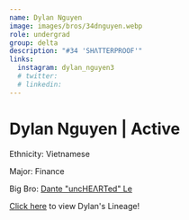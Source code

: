 ```yaml
---
name: Dylan Nguyen
image: images/bros/34dnguyen.webp
role: undergrad
group: delta
description: "#34 'SHΛTTERPROOF'"
links:
  instagram: dylan_nguyen3
  # twitter: 
  # linkedin: 
---
```



# Dylan Nguyen | Active
Ethnicity: Vietnamese

Major: Finance

Big Bro: [Dante "uncHEΛRTed" Le](26dle)

[Click here](/ujis/) to view Dylan's Lineage!